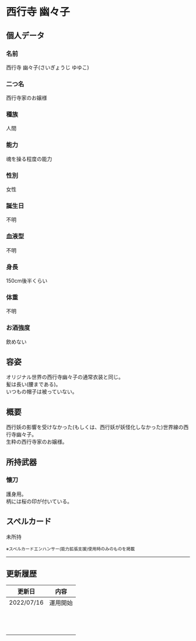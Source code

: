 # 西行寺 幽々子


## 個人データ
### 名前
西行寺 幽々子(さいぎょうじ ゆゆこ)

### 二つ名
西行寺家のお嬢様

### 種族
人間

### 能力
魂を操る程度の能力

### 性別
女性

### 誕生日
不明

### 血液型
不明

### 身長
150cm後半くらい

### 体重
不明

### お酒強度
飲めない

## 容姿
オリジナル世界の西行寺幽々子の通常衣装と同じ。<br />
髪は長い(腰まである)。<br />
いつもの帽子は被っていない。<br />

## 概要
西行妖の影響を受けなかった(もしくは、西行妖が妖怪化しなかった)世界線の西行寺幽々子。<br />
生粋の西行寺家のお嬢様。<br />

## 所持武器
### 懐刀
護身用。<br />
柄には桜の印が付いている。

## スペルカード
未所持

<sup>
※スペルカードエンハンサー(能力拡張支援)使用時のみのものを掲載
</sup>

***

## 更新履歴
| 更新日 | 内容 |
| :---: | :---: |
| 2022/07/16 | 運用開始 |
| | |
| | |
| | |
| | |
| | |
| | |
| | |
| | |
| | |
| | |
| | |
| | |

